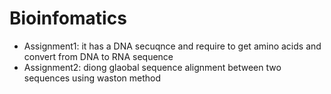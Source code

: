 # Bioinfomatics

- Assignment1: it has a DNA secuqnce and require to get amino acids and convert from DNA to RNA sequence
- Assignment2: diong glaobal sequence alignment between two sequences using waston method
